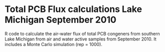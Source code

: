 # Total PCB Flux calculations Lake Michigan September 2010
R code to calculate the air-water flux of total PCB congeners from southern Lake Michigan from air and water active samples from September 2010. It includes a Monte Carlo simulation (rep = 1000).

